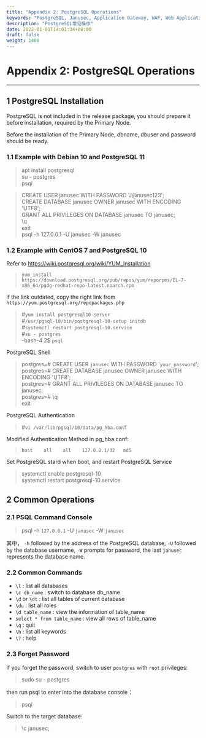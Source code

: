 ```yaml
---
title: "Appendix 2: PostgreSQL Operations"
keywords: "PostgreSQL, Janusec, Application Gateway, WAF, Web Application Firewall"
description: "PostgreSQL常见操作"
date: 2022-01-01T14:01:34+08:00
draft: false
weight: 1400
---
```


# Appendix 2: PostgreSQL Operations
---

## 1 PostgreSQL Installation  

PostgreSQL is not included in the release package, you should prepare it before installation, required by the Primary Node.   

Before the installation of the Primary Node, dbname, dbuser and password should be ready.  

### 1.1 Example with Debian 10 and PostgreSQL 11

> apt install postgresql  
> su - postgres  
> psql  

> CREATE USER janusec WITH PASSWORD 'J@nusec123';  
> CREATE DATABASE janusec OWNER janusec WITH ENCODING 'UTF8';    
> GRANT ALL PRIVILEGES ON DATABASE janusec TO janusec;  
> \q  
> exit  
> psql -h 127.0.0.1 -U janusec -W janusec  


### 1.2 Example with CentOS 7 and PostgreSQL 10

Refer to https://wiki.postgresql.org/wiki/YUM_Installation

> `yum install https://download.postgresql.org/pub/repos/yum/reporpms/EL-7-x86_64/pgdg-redhat-repo-latest.noarch.rpm`  

if the link outdated, copy the right link from `https://yum.postgresql.org/repopackages.php`     

> #`yum install postgresql10-server`   
> #`/usr/pgsql-10/bin/postgresql-10-setup initdb`   
> #`systemctl restart postgresql-10.service`  
> #`su - postgres`  
> -bash-4.2$ `psql`   


PostgreSQL Shell   

> postgres=\# CREATE USER `janusec` WITH PASSWORD &#39;`your_password`&#39;;  
> postgres=\# CREATE DATABASE janusec OWNER janusec WITH ENCODING 'UTF8';      
> postgres=\# GRANT ALL PRIVILEGES ON DATABASE janusec TO janusec;  
> postgres=\# \q   
> exit  

PostgreSQL Authentication  

> #`vi /var/lib/pgsql/10/data/pg_hba.conf`  

Modified Authentication Method in pg_hba.conf:     

> `host    all    all    127.0.0.1/32   md5`     

Set PostgreSQL stard when boot, and restart PostgreSQL Service  

> systemctl enable postgresql-10   
> systemctl restart postgresql-10.service    



## 2 Common Operations  

### 2.1 PSQL Command Console  

> psql -h `127.0.0.1` -U `janusec` -W `janusec`   

其中， `-h` followed by the address of the PostgreSQL database, `-U` followed by the database username, `-W` prompts for password, the last `janusec` represents the database name.  

### 2.2 Common Commands    

* `\l` : list all databases    
* `\c db_name` : switch to database db_name  
* `\d` or `\dt` : list all tables of current database  
* `\du` : list all roles    
* `\d table_name` : view the information of table_name  
* `select * from table_name` : view all rows of table_name  
* `\q` : quit  
* `\h` : list all keywords  
* `\?` : help  


### 2.3 Forget Password    

If you forget the password, switch to user `postgres` with `root` privileges:   

> sudo su - postgres  

then run psql to enter into the database console：  

> psql   

Switch to the target database:   

> \c janusec;   
